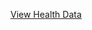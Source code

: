 [View Health Data](https://htmlpreview.github.io/?hhttps://github.com/OleksiyVarfolomiyev/HealthDataDaily/blob/master/HealthData.html)
